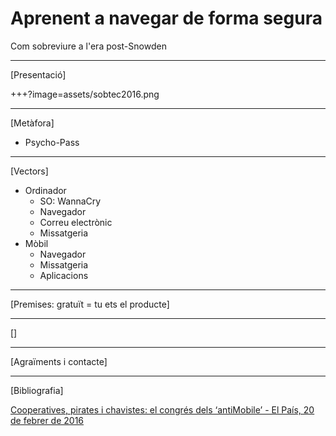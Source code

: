# Aprenent a navegar de forma segura

Com sobreviure a l'era post-Snowden

---

[Presentació]

+++?image=assets/sobtec2016.png

---

[Metàfora]

* Psycho-Pass

---

[Vectors]

* Ordinador
  * SO: WannaCry
  * Navegador
  * Correu electrònic
  * Missatgeria
* Mòbil
  * Navegador
  * Missatgeria
  * Aplicacions

---

[Premises: gratuït = tu ets el producte]

---

[]

---

[Agraïments i contacte]

---

[Bibliografia]

[Cooperatives, pirates i chavistes: el congrés dels ‘antiMobile’ - El País, 20 de febrer de 2016](http://cat.elpais.com/cat/2016/02/20/catalunya/1455987629_287544.html)
